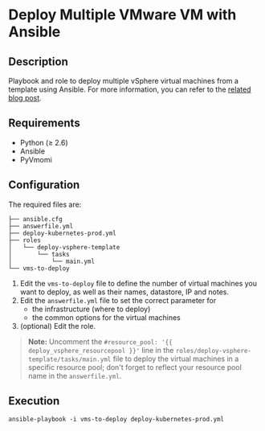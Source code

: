 # Deploy Multiple VMware VM with Ansible

## Description

Playbook and role to deploy multiple vSphere virtual machines from a template using Ansible. For more information, you can refer to the [related blog post](https://cloudmaniac.net/deploy-multiple-vm-with-ansible-on-vsphere/).

## Requirements
* Python (≥ 2.6)
* Ansible
* PyVmomi

## Configuration
The required files are:
```
├── ansible.cfg
├── answerfile.yml
├── deploy-kubernetes-prod.yml
├── roles
│   └── deploy-vsphere-template
│       └── tasks
│           └── main.yml
└── vms-to-deploy
```

1. Edit the ```vms-to-deploy``` file to define the number of virtual machines you want to deploy, as well as their names, datastore, IP and notes.
2. Edit the ```answerfile.yml``` file to set the correct parameter for
    * the infrastructure (where to deploy)
    * the common options for the virtual machines
3. (optional) Edit the role.

> **Note:** Uncomment the `#resource_pool: '{{ deploy_vsphere_resourcepool }}'` line in the `roles/deploy-vsphere-template/tasks/main.yml` file to deploy the virtual machines in a specific resource pool; don't forget to reflect your resource pool name in the `answerfile.yml`.

## Execution

```
ansible-playbook -i vms-to-deploy deploy-kubernetes-prod.yml
```
